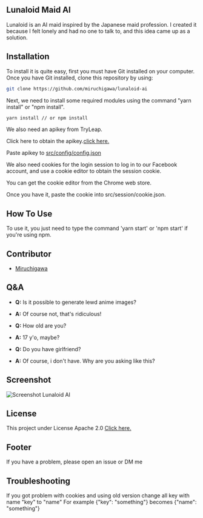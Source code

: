 ## Lunaloid Maid AI
Lunaloid is an AI maid inspired by the Japanese maid profession. I created it because I felt lonely and had no one to talk to, and this idea came up as a solution.

## Installation
To install it is quite easy, first you must have Git installed on your computer. Once you have Git installed, clone this repository by using:
``` bash
git clone https://github.com/miruchigawa/lunaloid-ai
```
Next, we need to install some required modules using the command "yarn install" or "npm install".
``` bash
yarn install // or npm install
```
We also need an apikey from TryLeap. 

Click here to obtain the apikey.[click here.](https://www.tryleap.ai/)

Paste apikey to [src/config/config.json](/src/config/config.json)

We also need cookies for the login session to log in to our Facebook account, and use a cookie editor to obtain the session cookie. 

You can get the cookie editor from the Chrome web store.

Once you have it, paste the cookie into src/session/cookie.json.


## How To Use
To use it, you just need to type the command 'yarn start' or 'npm start' if you're using npm.

## Contributor
- [Miruchigawa](https://axuint.netlify.app)

## Q&A
* **Q:** Is it possible to generate lewd anime images?
* **A:** Of course not, that's ridiculous!


* **Q:** How old are you?
* **A:** 17 y'o, maybe?


* **Q:** Do you have girlfriend?
* **A:** Of course, i don't have. Why are you asking like this?

## Screenshot

<img src="/src/assets/ss.jpg" alt="Screenshot Lunaloid AI" />

## License
This project under License Apache 2.0 [Click here.](/LICENSE)

## Footer
If you have a problem, please open an issue or DM me

## Troubleshooting
If you got problem with cookies and using old version change all key with name "key" to "name"
For example {"key": "something"} becomes {"name": "something"} 

